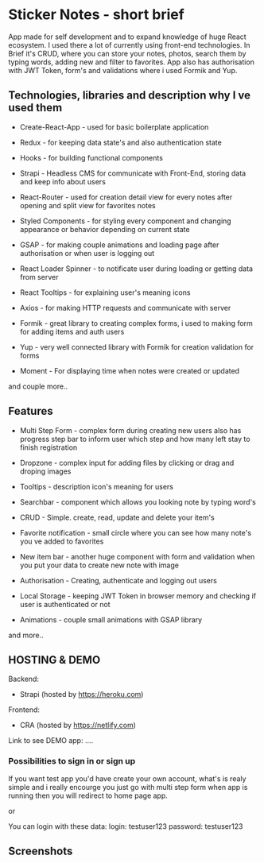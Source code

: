 # Sticker Notes - short brief

App made for self development and to expand knowledge of huge React ecosystem.
I used there a lot of currently using front-end technologies.
In Brief it's CRUD, where you can store your notes,
photos, search them by typing words, adding new and filter to favorites. App also has
authorisation with JWT Token, form's and validations where i used Formik and Yup.

## Technologies, libraries and description why I ve used them

- Create-React-App - used for basic boilerplate application

- Redux - for keeping data state's and also authentication state

- Hooks - for building functional components

- Strapi - Headless CMS for communicate with Front-End, storing data and keep info about users

- React-Router - used for creation detail view for every
  notes after opening and split view for favorites notes

- Styled Components - for styling every component and changing appearance or behavior depending on current state

- GSAP - for making couple animations and loading page after authorisation or when user is logging out

- React Loader Spinner - to notificate user during loading or getting data from server

- React Tooltips - for explaining user's meaning icons

- Axios - for making HTTP requests and communicate with server

- Formik - great library to creating complex forms, i used
  to making form for adding items and auth users

- Yup - very well connected library with Formik for creation
  validation for forms

- Moment - For displaying time when notes were created or updated

and couple more..

## Features

- Multi Step Form - complex form during creating new users also has progress step bar to inform user which step and how many left stay to finish registration

- Dropzone - complex input for adding files by clicking or drag and droping images

- Tooltips - description icon's meaning for users

- Searchbar - component which allows you looking note by typing word's

- CRUD - Simple. create, read, update and delete your item's

- Favorite notification - small circle where you can see how many note's you ve added to favorites

- New item bar - another huge component with form and validation when you put your data to create new note with image

- Authorisation - Creating, authenticate and logging out users

- Local Storage - keeping JWT Token in browser memory and checking if user is authenticated or not

- Animations - couple small animations with GSAP library

and more..

## HOSTING & DEMO

Backend:

- Strapi (hosted by https://heroku.com)

Frontend:

- CRA (hosted by https://netlify.com)

Link to see DEMO app: ....

### Possibilities to sign in or sign up

If you want test app you'd have create your own account,
what's is realy simple and i really encourge you just go with multi
step form when app is running then you will redirect to home page app.

or

You can login with these data:
login: testuser123
password: testuser123

## Screenshots
